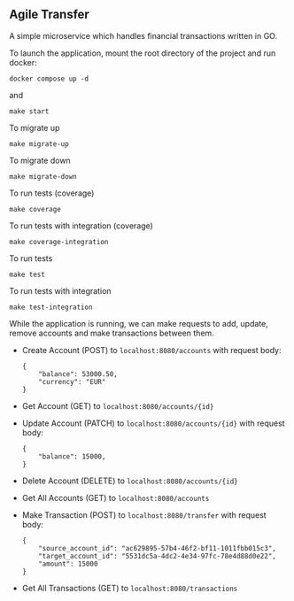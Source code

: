 ## Agile Transfer
A simple microservice which handles financial transactions written in GO.

To launch the application, mount the root directory of the project and run docker:
```
docker compose up -d
```
and
```
make start
```

To migrate up
```
make migrate-up
```

To migrate down
```
make migrate-down
```

To run tests (coverage)
```
make coverage
```

To run tests with integration (coverage)
```
make coverage-integration
```

To run tests
```
make test
```

To run tests with integration
```
make test-integration
```

While the application is running, we can make requests to add, update, remove accounts and make transactions between them.

*   Create Account (POST) to `localhost:8080/accounts` with request body:

    ```
    {
        "balance": 53000.50,
        "currency": "EUR"
    }
*   Get Account (GET) to `localhost:8080/accounts/{id}`
*   Update Account (PATCH) to `localhost:8080/accounts/{id}` with request body:

    ```
    {
        "balance": 15000,
    }
    ```
*   Delete Account (DELETE) to `localhost:8080/accounts/{id}`
*   Get All Accounts (GET) to `localhost:8080/accounts`
*   Make Transaction (POST) to `localhost:8080/transfer` with request body:
    ```
    {
        "source_account_id": "ac629895-57b4-46f2-bf11-1011fbb015c3",
        "target_account_id": "5531dc5a-4dc2-4e34-97fc-78e4d88d0e22",
        "amount": 15000
    }
    ```
*   Get All Transactions (GET) to `localhost:8080/transactions`
